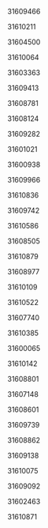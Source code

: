 31609466

31610211

31604500

31610064

31603363

31609413

31608781

31608124

31609282

31601021

31600938

31609966

31610836

31609742

31610586

31608505

31610879

31608977

31610109

31610522

31607740

31610385

31600065

31610142

31608801

31607148

31608601

31609739

31608862

31609138

31610075

31609092

31602463

31610871

